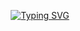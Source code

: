 <p align="center">
<a href="https://git.io/typing-svg"><img src="https://readme-typing-svg.herokuapp.com?font=Benzin+&size=31&duration=4000&pause=1000&color=8407F7&center=true&vCenter=true&width=435&lines=KajazTeam;Works" alt="Typing SVG" /></a>
